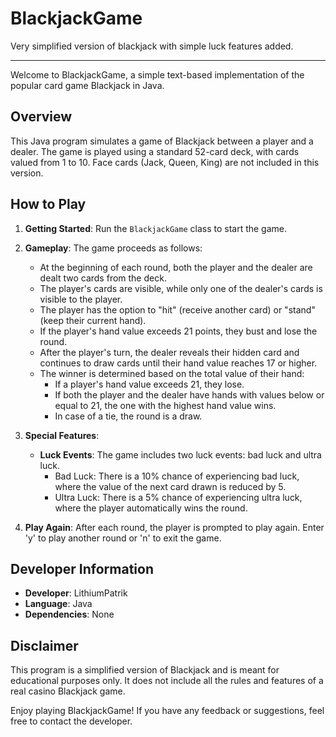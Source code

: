 # BlackjackGame
Very simplified version of blackjack with simple luck features added.

-----------------------------------------

Welcome to BlackjackGame, a simple text-based implementation of the popular card game Blackjack in Java.

## Overview

This Java program simulates a game of Blackjack between a player and a dealer. The game is played using a standard 52-card deck, with cards valued from 1 to 10. Face cards (Jack, Queen, King) are not included in this version.

## How to Play

1. **Getting Started**: Run the `BlackjackGame` class to start the game.
   
2. **Gameplay**: The game proceeds as follows:
   - At the beginning of each round, both the player and the dealer are dealt two cards from the deck.
   - The player's cards are visible, while only one of the dealer's cards is visible to the player.
   - The player has the option to "hit" (receive another card) or "stand" (keep their current hand).
   - If the player's hand value exceeds 21 points, they bust and lose the round.
   - After the player's turn, the dealer reveals their hidden card and continues to draw cards until their hand value reaches 17 or higher.
   - The winner is determined based on the total value of their hand:
     - If a player's hand value exceeds 21, they lose.
     - If both the player and the dealer have hands with values below or equal to 21, the one with the highest hand value wins.
     - In case of a tie, the round is a draw.

3. **Special Features**:
   - **Luck Events**: The game includes two luck events: bad luck and ultra luck.
     - Bad Luck: There is a 10% chance of experiencing bad luck, where the value of the next card drawn is reduced by 5.
     - Ultra Luck: There is a 5% chance of experiencing ultra luck, where the player automatically wins the round.

4. **Play Again**: After each round, the player is prompted to play again. Enter 'y' to play another round or 'n' to exit the game.

## Developer Information

- **Developer**: LithiumPatrik
- **Language**: Java
- **Dependencies**: None

## Disclaimer

This program is a simplified version of Blackjack and is meant for educational purposes only. It does not include all the rules and features of a real casino Blackjack game. 

Enjoy playing BlackjackGame! If you have any feedback or suggestions, feel free to contact the developer.
